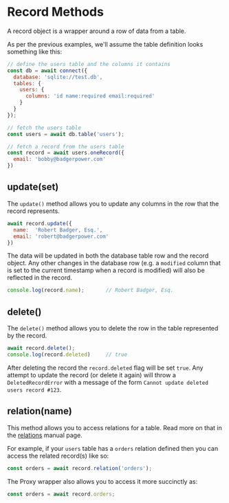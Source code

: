 # Record Methods

A record object is a wrapper around a row of data from a table.

As per the previous examples, we'll assume the table definition looks
something like this:

```js
// define the users table and the columns it contains
const db = await connect({
  database: 'sqlite://test.db',
  tables: {
    users: {
      columns: 'id name:required email:required'
    }
  }
});

// fetch the users table
const users = await db.table('users');

// fetch a record from the users table
const record = await users.oneRecord({
  email: 'bobby@badgerpower.com'
})
```

## update(set)

The `update()` method allows you to update any columns in the row that the record
represents.

```js
await record.update({
  name:  'Robert Badger, Esq.',
  email: 'robert@badgerpower.com'
})
```

The data will be updated in both the database table row and the record object.
Any other changes in the database row (e.g. a `modified` column that is set to
the current timestamp when a record is modified) will also be reflected in the
record.

```js
console.log(record.name);       // Robert Badger, Esq.
```

## delete()

The `delete()` method allows you to delete the row in the table represented by
the record.

```js
await record.delete();
console.log(record.deleted)     // true
```

After deleting the record the `record.deleted` flag will be set `true`.  Any
attempt to update the record (or delete it again) will throw a `DeletedRecordError`
with a message of the form `Cannot update deleted users record #123`.

## relation(name)

This method allows you to access relations for a table.  Read more on that in
the [relations](manual/relations.html) manual page.

For example, if your `users` table has a `orders` relation defined then you can
access the related record(s) like so:

```js
const orders = await record.relation('orders');
```

The Proxy wrapper also allows you to access it more succinctly as:

```js
const orders = await record.orders;
```




